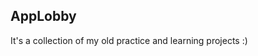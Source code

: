 ## AppLobby 

It's a collection of my old practice and learning projects :)

<!-- ## AppLobby

A curated list of some open source projects that are **live on production** and created by me. Currently, there are **iOS** apps and **swift** libraries. I encourage you to participate in projects by issue section.

## Projects

- A swift library called as "[Extended](https://github.com/App-Lobby/Extended)"
- An iOS app on [appstore](https://apps.apple.com/us/app/trash/id1618653423). (will open source soon)
 -->
